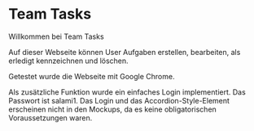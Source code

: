 # Team Tasks

Willkommen bei Team Tasks

Auf dieser Webseite können User Aufgaben erstellen, bearbeiten, als erledigt kennzeichnen und löschen.

Getestet wurde die Webseite mit Google Chrome.

Als zusätzliche Funktion wurde ein einfaches Login implementiert. Das Passwort ist salami1.
Das Login und das Accordion-Style-Element erscheinen nicht in den Mockups, da es keine obligatorischen Voraussetzungen waren.